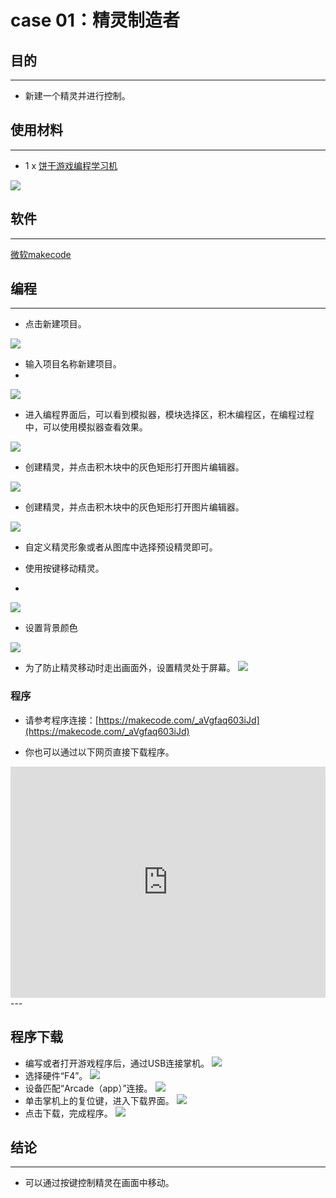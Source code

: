 # case 01：精灵制造者

## 目的
---
- 新建一个精灵并进行控制。

## 使用材料
---

- 1 x [饼干游戏编程学习机](https://item.taobao.com/item.htm?spm=a1z10.5-c-s.w4002-18602834185.82.51a95ccfE1IJt1&id=644090757603)



![](./images/retro-case-01-01.png)



## 软件
---
[微软makecode](https://arcade.makecode.com/)


## 编程
---


- 点击新建项目。

![](./images/retro-case-01-02.png)

- 输入项目名称新建项目。
- 
![](./images/retro-case-01-03.png)

- 进入编程界面后，可以看到模拟器，模块选择区，积木编程区，在编程过程中，可以使用模拟器查看效果。

![](./images/retro-case-01-04.png)


- 创建精灵，并点击积木块中的灰色矩形打开图片编辑器。

![](./images/retro-case-01-05.png)


- 创建精灵，并点击积木块中的灰色矩形打开图片编辑器。

![](./images/retro-case-01-06.png)

- 自定义精灵形象或者从图库中选择预设精灵即可。

- 使用按键移动精灵。
- 
![](./images/retro-case-01-07.png)

- 设置背景颜色

![](./images/retro-case-01-08.png)

- 为了防止精灵移动时走出画面外，设置精灵处于屏幕。
![](./images/retro-case-01-09.png)

### 程序
- 请参考程序连接：[https://makecode.com/_aVgfaq603iJd](https://makecode.com/_aVgfaq603iJd)

- 你也可以通过以下网页直接下载程序。

<div style="position:relative;height:calc(300px + 5em);width:100%;overflow:hidden;"><iframe style="position:absolute;top:0;left:0;width:100%;height:100%;" src="https://arcade.makecode.com/---codeembed#pub:_aVgfaq603iJd" allowfullscreen="allowfullscreen" frameborder="0" sandbox="allow-scripts allow-same-origin"></iframe></div>
---




## 程序下载
- 编写或者打开游戏程序后，通过USB连接掌机。
![](./images/retro-case-01-10.png)
- 选择硬件“F4”。
![](./images/retro-case-01-11.png)
- 设备匹配“Arcade（app）”连接。
![](./images/retro-case-01-12.png)
- 单击掌机上的复位键，进入下载界面。
![](./images/retro-case-01-13.png)
- 点击下载，完成程序。
![](./images/retro-case-01-14.png)


## 结论
---
- 可以通过按键控制精灵在画面中移动。

